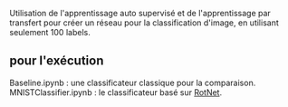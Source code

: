 Utilisation de l'apprentissage auto supervisé et de l'apprentissage  par transfert pour créer un réseau pour la classification d'image, en utilisant seulement 100 labels.

## pour l'exécution
Baseline.ipynb : une classificateur classique pour la comparaison. <br/>
MNISTClassifier.ipynb : le classificateur basé sur [RotNet](https://github.com/gidariss/FeatureLearningRotNet).
